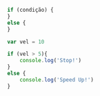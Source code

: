 ```javascript
if (condição) {
}
else {
}
```
```javascript
var vel = 10

if (vel > 5){
    console.log('Stop!')
}
else {
    console.log('Speed Up!')
}
```
